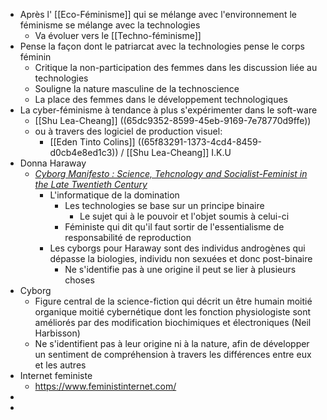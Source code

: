 - Après l' [[Eco-Féminisme]] qui se mélange avec l'environnement le féminisme se mélange avec la technologies
	- Va évoluer vers le [[Techno-féminisme]]
- Pense la façon dont le patriarcat avec la technologies pense le corps féminin
	- Critique la non-participation des femmes dans les discussion liée au technologies
	- Souligne la nature masculine de la technoscience
	- La place des femmes dans le développement technologiques
- La cyber-féminisme à tendance à plus s'expérimenter dans le soft-ware
	- [[Shu Lea-Cheang]] ((65dc9352-8599-45eb-9169-7e78770d9ffe))
	- ou à travers des logiciel de production visuel:
		- [[Eden Tinto Colins]] ((65f83291-1373-4cd4-8459-d0cb4e8ed1c3)) / [[Shu Lea-Cheang]] I.K.U
- Donna Haraway
	- [*Cyborg Manifesto : Science, Tehcnology and Socialist-Feminist in the Late Twentieth Century*](https://www.sfu.ca/~decaste/OISE/page2/files/HarawayCyborg.pdf)
		- L'informatique de la domination
			- Les technologies se base sur un principe binaire
				- Le sujet qui à le pouvoir et l'objet soumis à celui-ci
			- Féministe qui dit qu'il faut sortir de l'essentialisme de responsabilité de reproduction
		- Les cyborgs pour Haraway sont des individus androgènes qui dépasse la biologies, individu non sexuées et donc post-binaire
			- Ne s'identifie pas à une origine il peut se lier à plusieurs choses
- Cyborg
	- Figure central de la science-fiction qui décrit un être humain moitié organique moitié cybernétique dont les fonction physiologiste sont améliorés par des modification biochimiques et électroniques (Neil Harbisson)
	- Ne s'identifient pas à leur origine ni à la nature, afin de développer un sentiment de compréhension à travers les différences entre eux et les autres
- Internet feministe
	- https://www.feministinternet.com/
-
-